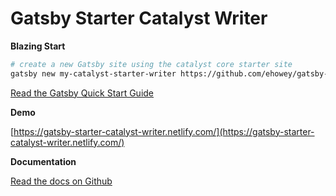 # Gatsby Starter Catalyst Writer

**Blazing Start**

```sh
# create a new Gatsby site using the catalyst core starter site
gatsby new my-catalyst-starter-writer https://github.com/ehowey/gatsby-starter-catalyst-writer
```

[Read the Gatsby Quick Start Guide](https://www.gatsbyjs.org/docs/quick-start)

**Demo**

[https://gatsby-starter-catalyst-writer.netlify.com/](https://gatsby-starter-catalyst-writer.netlify.com/)

**Documentation**

[Read the docs on Github](https://github.com/ehowey/gatsby-theme-catalyst)
